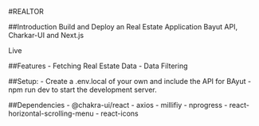 #REALTOR

##Introduction Build and Deploy an Real Estate Application Bayut API, Charkar-UI and Next.js

Live

##Features - Fetching Real Estate Data - Data Filtering

##Setup: - Create a .env.local of your own and include the API for BAyut - npm run dev to start the development server.

##Dependencies - @chakra-ui/react - axios - millifiy - nprogress - react-horizontal-scrolling-menu - react-icons
